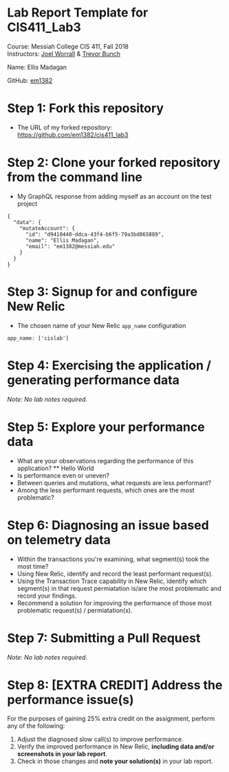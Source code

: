 # Lab Report Template for CIS411_Lab3
Course: Messiah College CIS 411, Fall 2018<br/>
Instructors: [Joel Worrall](https://github.com/tangollama) & [Trevor Bunch](https://github.com/trevordbunch)<br/>

Name: Ellis Madagan<br/>

GitHub: [em1382](https://github.com/em1382)<br/>

# Step 1: Fork this repository
- The URL of my forked repository: https://github.com/em1382/cis411_lab3

# Step 2: Clone your forked repository from the command line
- My GraphQL response from adding myself as an account on the test project
```
{
  "data": {
    "mutateAccount": {
      "id": "d9410440-ddca-43f4-b6f5-79a3bd865889",
      "name": "Ellis Madagan",
      "email": "em1382@messiah.edu"
    }
  }
}
```

# Step 3: Signup for and configure New Relic
- The chosen name of your New Relic ```app_name``` configuration
```
app_name: ['cislab']
```

# Step 4: Exercising the application / generating performance data

_Note: No lab notes required._

# Step 5: Explore your performance data
* What are your observations regarding the performance of this application?
** Hello World
* Is performance even or uneven? 
* Between queries and mutations, what requests are less performant? 
* Among the less performant requests, which ones are the most problematic?

# Step 6: Diagnosing an issue based on telemetry data
* Within the transactions you're examining, what segment(s) took the most time?
* Using New Relic, identify and record the least performant request(s).
* Using the Transaction Trace capability in New Relic, identify which segment(s) in that request permiatation is/are the most problematic and record your findings.
* Recommend a solution for improving the performance of those most problematic request(s) / permiatation(s).

# Step 7: Submitting a Pull Request
_Note: No lab notes required._

# Step 8: [EXTRA CREDIT] Address the performance issue(s)
For the purposes of gaining 25% extra credit on the assignment, perform any of the following:
1. Adjust the diagnosed slow call(s) to improve performance. 
2. Verify the improved performance in New Relic, **including data and/or screenshots in your lab report**.
2. Check in those changes and **note your solution(s)** in your lab report.
